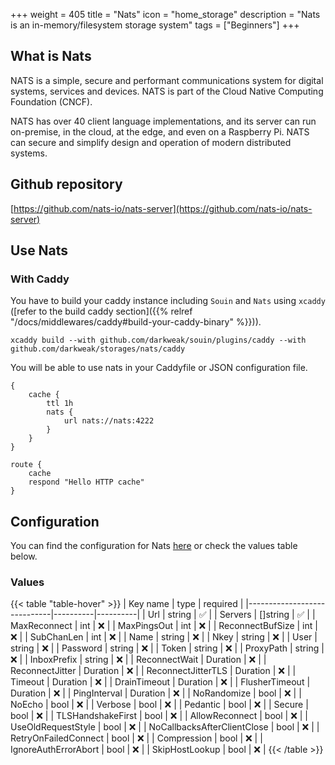 +++
weight = 405
title = "Nats"
icon = "home_storage"
description = "Nats is an in-memory/filesystem storage system"
tags = ["Beginners"]
+++

## What is Nats
NATS is a simple, secure and performant communications system for digital systems, services and devices. NATS is part of the Cloud Native Computing Foundation (CNCF).

NATS has over 40 client language implementations, and its server can run on-premise, in the cloud, at the edge, and even on a Raspberry Pi. NATS can secure and simplify design and operation of modern distributed systems.

## Github repository
[https://github.com/nats-io/nats-server](https://github.com/nats-io/nats-server)

## Use Nats
### With Caddy
You have to build your caddy instance including `Souin` and `Nats` using `xcaddy` ([refer to the build caddy section]({{% relref "/docs/middlewares/caddy#build-your-caddy-binary" %}})).
```shell
xcaddy build --with github.com/darkweak/souin/plugins/caddy --with github.com/darkweak/storages/nats/caddy
```
You will be able to use nats in your Caddyfile or JSON configuration file.
```caddyfile
{
    cache {
        ttl 1h
        nats {
            url nats://nats:4222
        }
    }
}

route {
    cache
    respond "Hello HTTP cache"
}
```

## Configuration
You can find the configuration for Nats [here](https://github.com/nats-io/nats.go/blob/main/nats.go#L267) or check the values table below.


### Values
{{< table "table-hover" >}}
| Key name                    | type     | required |
|-----------------------------|----------|----------|
| Url                         | string   | ✅       |
| Servers                     | []string | ✅       |
| MaxReconnect                | int      | ❌       |
| MaxPingsOut                 | int      | ❌       |
| ReconnectBufSize            | int      | ❌       |
| SubChanLen                  | int      | ❌       |
| Name                        | string   | ❌       |
| Nkey                        | string   | ❌       |
| User                        | string   | ❌       |
| Password                    | string   | ❌       |
| Token                       | string   | ❌       |
| ProxyPath                   | string   | ❌       |
| InboxPrefix                 | string   | ❌       |
| ReconnectWait               | Duration | ❌       |
| ReconnectJitter             | Duration | ❌       |
| ReconnectJitterTLS          | Duration | ❌       |
| Timeout                     | Duration | ❌       |
| DrainTimeout                | Duration | ❌       |
| FlusherTimeout              | Duration | ❌       |
| PingInterval                | Duration | ❌       |
| NoRandomize                 | bool     | ❌       |
| NoEcho                      | bool     | ❌       |
| Verbose                     | bool     | ❌       |
| Pedantic                    | bool     | ❌       |
| Secure                      | bool     | ❌       |
| TLSHandshakeFirst           | bool     | ❌       |
| AllowReconnect              | bool     | ❌       |
| UseOldRequestStyle          | bool     | ❌       |
| NoCallbacksAfterClientClose | bool     | ❌       |
| RetryOnFailedConnect        | bool     | ❌       |
| Compression                 | bool     | ❌       |
| IgnoreAuthErrorAbort        | bool     | ❌       |
| SkipHostLookup              | bool     | ❌       |
{{< /table >}}
